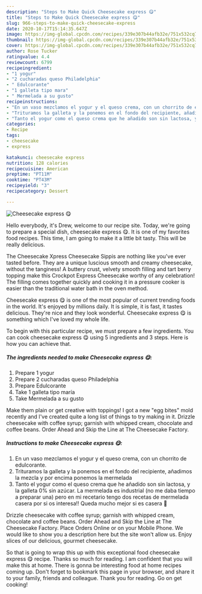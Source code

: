 ```yaml
---
description: "Steps to Make Quick Cheesecake express 😋"
title: "Steps to Make Quick Cheesecake express 😋"
slug: 966-steps-to-make-quick-cheesecake-express
date: 2020-10-17T15:14:35.647Z
image: https://img-global.cpcdn.com/recipes/339e307b44afb32e/751x532cq70/cheesecake-express-😋-foto-principal.jpg
thumbnail: https://img-global.cpcdn.com/recipes/339e307b44afb32e/751x532cq70/cheesecake-express-😋-foto-principal.jpg
cover: https://img-global.cpcdn.com/recipes/339e307b44afb32e/751x532cq70/cheesecake-express-😋-foto-principal.jpg
author: Rose Tucker
ratingvalue: 4.4
reviewcount: 6799
recipeingredient:
- "1 yogur"
- "2 cucharadas queso Philadelphia"
- " Edulcorante"
- "1 galleta tipo mara"
- " Mermelada a su gusto"
recipeinstructions:
- "En un vaso mezclamos el yogur y el queso crema, con un chorrito de edulcorante."
- "Trituramos la galleta y la ponemos en el fondo del recipiente, añadimos la mezcla y por encima ponemos la mermelada"
- "Tanto el yogur como el queso crema que he añadido son sin lactosa, y la galleta 0% sin azúcar. La mermelada es industrial (no me daba tiempo a preparar una) pero en mi recetario tengo dos recetas de mermelada casera por si os interesa!! Queda mucho mejor si es casera 🥰"
categories:
- Recipe
tags:
- cheesecake
- express

katakunci: cheesecake express 
nutrition: 128 calories
recipecuisine: American
preptime: "PT11M"
cooktime: "PT43M"
recipeyield: "3"
recipecategory: Dessert

---
```



![Cheesecake express 😋](https://img-global.cpcdn.com/recipes/339e307b44afb32e/751x532cq70/cheesecake-express-😋-foto-principal.jpg)

Hello everybody, it's Drew, welcome to our recipe site. Today, we're going to prepare a special dish, cheesecake express 😋. It is one of my favorites food recipes. This time, I am going to make it a little bit tasty. This will be really delicious.

The Cheesecake Xpress Cheesecake Sippis are nothing like you&#39;ve ever tasted before. They are a unique luscious smooth and creamy cheesecake, without the tanginess! A buttery crust, velvety smooth filling and tart berry topping make this Crockpot Express Cheesecake worthy of any celebration! The filling comes together quickly and cooking it in a pressure cooker is easier than the traditional water bath in the oven method.

Cheesecake express 😋 is one of the most popular of current trending foods in the world. It's enjoyed by millions daily. It is simple, it is fast, it tastes delicious. They're nice and they look wonderful. Cheesecake express 😋 is something which I've loved my whole life.


To begin with this particular recipe, we must prepare a few ingredients. You can cook cheesecake express 😋 using 5 ingredients and 3 steps. Here is how you can achieve that.

<!--inarticleads1-->

##### The ingredients needed to make Cheesecake express 😋:

1. Prepare 1 yogur
1. Prepare 2 cucharadas queso Philadelphia
1. Prepare  Edulcorante
1. Take 1 galleta tipo maría
1. Take  Mermelada a su gusto


Make them plain or get creative with toppings! I got a new &#34;egg bites&#34; mold recently and I&#39;ve created quite a long list of things to try making in it. Drizzle cheesecake with coffee syrup; garnish with whipped cream, chocolate and coffee beans. Order Ahead and Skip the Line at The Cheesecake Factory. 

<!--inarticleads2-->

##### Instructions to make Cheesecake express 😋:

1. En un vaso mezclamos el yogur y el queso crema, con un chorrito de edulcorante.
1. Trituramos la galleta y la ponemos en el fondo del recipiente, añadimos la mezcla y por encima ponemos la mermelada
1. Tanto el yogur como el queso crema que he añadido son sin lactosa, y la galleta 0% sin azúcar. La mermelada es industrial (no me daba tiempo a preparar una) pero en mi recetario tengo dos recetas de mermelada casera por si os interesa!! Queda mucho mejor si es casera 🥰


Drizzle cheesecake with coffee syrup; garnish with whipped cream, chocolate and coffee beans. Order Ahead and Skip the Line at The Cheesecake Factory. Place Orders Online or on your Mobile Phone. We would like to show you a description here but the site won&#39;t allow us. Enjoy slices of our delicious, gourmet cheesecake. 

So that is going to wrap this up with this exceptional food cheesecake express 😋 recipe. Thanks so much for reading. I am confident that you will make this at home. There is gonna be interesting food at home recipes coming up. Don't forget to bookmark this page in your browser, and share it to your family, friends and colleague. Thank you for reading. Go on get cooking!

